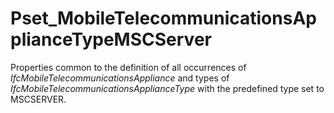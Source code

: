 # Pset_MobileTelecommunicationsApplianceTypeMSCServer

Properties common to the definition of all occurrences of _IfcMobileTelecommunicationsAppliance_ and types of _IfcMobileTelecommunicationsApplianceType_ with the predefined type set to MSCSERVER.
